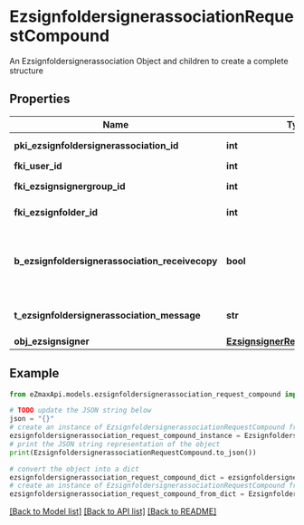 # EzsignfoldersignerassociationRequestCompound

An Ezsignfoldersignerassociation Object and children to create a complete structure

## Properties

Name | Type | Description | Notes
------------ | ------------- | ------------- | -------------
**pki_ezsignfoldersignerassociation_id** | **int** | The unique ID of the Ezsignfoldersignerassociation | [optional] 
**fki_user_id** | **int** | The unique ID of the User | [optional] 
**fki_ezsignsignergroup_id** | **int** | The unique ID of the Ezsignsignergroup | [optional] 
**fki_ezsignfolder_id** | **int** | The unique ID of the Ezsignfolder | 
**b_ezsignfoldersignerassociation_receivecopy** | **bool** | If this flag is true. The signatory will receive a copy of every signed Ezsigndocument even if it ain&#39;t required to sign the document. | [optional] 
**t_ezsignfoldersignerassociation_message** | **str** | A custom text message that will be added to the email sent. | [optional] 
**obj_ezsignsigner** | [**EzsignsignerRequestCompound**](EzsignsignerRequestCompound.md) |  | [optional] 

## Example

```python
from eZmaxApi.models.ezsignfoldersignerassociation_request_compound import EzsignfoldersignerassociationRequestCompound

# TODO update the JSON string below
json = "{}"
# create an instance of EzsignfoldersignerassociationRequestCompound from a JSON string
ezsignfoldersignerassociation_request_compound_instance = EzsignfoldersignerassociationRequestCompound.from_json(json)
# print the JSON string representation of the object
print(EzsignfoldersignerassociationRequestCompound.to_json())

# convert the object into a dict
ezsignfoldersignerassociation_request_compound_dict = ezsignfoldersignerassociation_request_compound_instance.to_dict()
# create an instance of EzsignfoldersignerassociationRequestCompound from a dict
ezsignfoldersignerassociation_request_compound_from_dict = EzsignfoldersignerassociationRequestCompound.from_dict(ezsignfoldersignerassociation_request_compound_dict)
```
[[Back to Model list]](../README.md#documentation-for-models) [[Back to API list]](../README.md#documentation-for-api-endpoints) [[Back to README]](../README.md)


